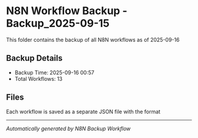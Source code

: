 # N8N Workflow Backup -Backup_2025-09-15

This folder contains the backup of all N8N workflows as of 2025-09-16

## Backup Details
- Backup Time: 2025-09-16 00:57
- Total Workflows: 13

## Files
Each workflow is saved as a separate JSON file with the format

---
*Automatically generated by N8N Backup Workflow*